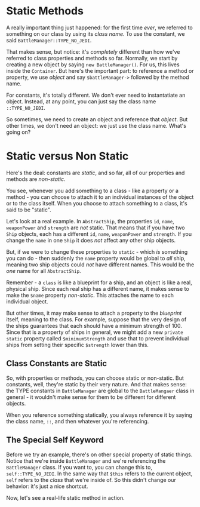 # Static Methods

A really important thing just happened: for the first time *ever*, we referred to
something on our class by using its *class name*. To use the constant, we said
`BattleManager::TYPE_NO_JEDI`.

That makes sense, but notice: it's *completely* different than how we've referred
to class properties and methods so far. Normally, we start by creating a new object
by saying `new BattleManager()`. For us, this lives inside the `Container`. But here's
the important part: to reference a method or property, we use *object* and say
`$battleManager->` followed by the method name. 

For constants, it's totally different. We don't ever need to instantatiate an object.
Instead, at any point, you can just say the class name `::TYPE_NO_JEDI`.

So sometimes, we need to create an object and reference that *object*. But other
times, we don't need an object: we just use the class name. What's going on?

# Static versus Non Static

Here's the deal: constants are *static*, and so far, all of our properties and methods
are *non-static*. 

You see, whenever you add something to a class - like a property or a method - you
can choose to attach it to an individual instances of the object or to the class
itself. When you choose to attach something to a class, it's said to be "static".

Let's look at a real example. In `AbstractShip`, the properties `id`, `name`,
`weaponPower` and `strength` are *not* static. That means that if you have two `Ship`
objects, each has a different `id`, `name`, `weaponPower` and `strength`. If you
change the `name` in one `Ship` it does *not* affect any other ship objects.

But, if we were to change these properties to `static` - which *is* something you
can do - then suddenly the `name` property would be global to *all* ship, meaning
two ship objects could *not* have different names. This would be the *one* name for
all `AbstractShip`.

Remember - a `class` is like a blueprint for a ship, and an object is like a real,
physical ship. Since each real ship has a different name, it makes sense to make
the `$name` property *non-static*. This attaches the name to each individual object.

But other times, it may make sense to attach a property to the *blueprint* itself,
meaning to the class. For example, suppose that the very design of the ships guarantees
that each should have a minimum strength of 100. Since that is a property of
ships in general, we might add a new `private static` property called `$minimumStrength`
and use that to prevent individual ships from setting their specific `$strength`
lower than this.

## Class Constants are Static

So, with properties or methods, you can choose static or non-static. But constants,
well, they're static by their very nature. And that makes sense: the TYPE constants
in `BattleManager` are global to the `BattleMangaer` class in general - it wouldn't
make sense for them to be different for different objects.

When you reference something statically, you always reference it by saying the class
name, `::`, and then whatever you're referencing.

## The Special Self Keyword

Before we try an example, there's on other special property of static things. Notice
that we're inside `BattleManager` and we're referencing the `BattleManager` class.
If you want to, you can change this to, `self::TYPE_NO_JEDI`. In the same way that
`$this` refers to the current object, `self` refers to the *class* that we're inside
of. So this didn't change our behavior: it's just a nice shortcut.

Now, let's see a real-life static method in action.
